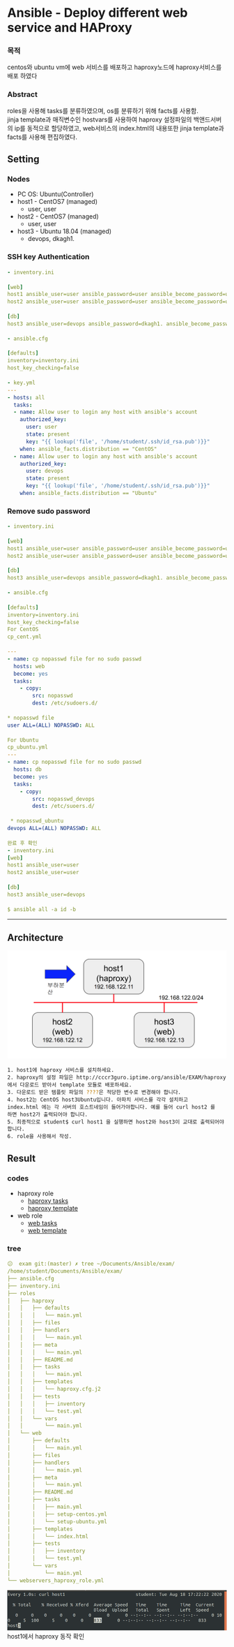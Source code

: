 # Ansible - Deploy different web service and HAProxy
### 목적
centos와 ubuntu vm에 web 서비스를 배포하고 haproxy노드에 haproxy서비스를 배포 하였다
### Abstract 
roles을 사용해 tasks를 분류하였으며, os를 분류하기 위해 facts를 사용함.<br>
jinja template과 매직변수인 hostvars를 사용하여 haproxy 설정파일의 백앤드서버의 ip를 동적으로 할당하였고, web서비스의 index.html의 내용또한 jinja template과 facts를 사용해 편집하였다.

## Setting

### Nodes
- PC OS: Ubuntu(Controller)
- host1 - CentOS7 (managed)
    - user, user
- host2 - CentOS7 (managed)
    - user, user
- host3 - Ubuntu 18.04 (managed)
    - devops, dkagh1.

### SSH key Authentication
```yaml
- inventory.ini

[web]
host1 ansible_user=user ansible_password=user ansible_become_password=user
host2 ansible_user=user ansible_password=user ansible_become_password=user

[db]
host3 ansible_user=devops ansible_password=dkagh1. ansible_become_password=dkagh1.

- ansible.cfg

[defaults]
inventory=inventory.ini
host_key_checking=false

- key.yml
---
- hosts: all
  tasks:
  - name: Allow user to login any host with ansible's account
    authorized_key:
      user: user
      state: present
      key: "{{ lookup('file', '/home/student/.ssh/id_rsa.pub')}}"
    when: ansible_facts.distribution == "CentOS"
  - name: Allow user to login any host with ansible's account
    authorized_key:
      user: devops
      state: present
      key: "{{ lookup('file', '/home/student/.ssh/id_rsa.pub')}}"
    when: ansible_facts.distribution == "Ubuntu"
```

### Remove sudo password

```yaml
- inventory.ini

[web]
host1 ansible_user=user ansible_password=user ansible_become_password=user
host2 ansible_user=user ansible_password=user ansible_become_password=user

[db]
host3 ansible_user=devops ansible_password=dkagh1. ansible_become_password=dkagh1.

- ansible.cfg

[defaults]
inventory=inventory.ini
host_key_checking=false
For CentOS
cp_cent.yml

---
- name: cp nopasswd file for no sudo passwd
  hosts: web
  become: yes
  tasks:
    - copy:
        src: nopasswd
        dest: /etc/sudoers.d/

* nopasswd file
user ALL=(ALL) NOPASSWD: ALL

For Ubuntu
cp_ubuntu.yml
---
- name: cp nopasswd file for no sudo passwd
  hosts: db
  become: yes
  tasks:
    - copy:
        src: nopasswd_devops
        dest: /etc/suoers.d/

 * nopasswd_ubuntu
devops ALL=(ALL) NOPASSWD: ALL

완료 후 확인
- inventory.ini
[web]
host1 ansible_user=user
host2 ansible_user=user

[db]
host3 ansible_user=devops

$ ansible all -a id -b
```
---

## Architecture
![images/Untitled.png](images/Untitled.png)

```bash
1. host1에 haproxy 서비스를 설치하세요.
2. haproxy의 설정 파일은 http://cccr3guro.iptime.org/ansible/EXAM/haproxy.cfg.j2
에서 다운로드 받아서 template 모듈로 배포하세요.
3. 다운로드 받은 템플릿 파일의 ????은 적당한 변수로 변경해야 합니다.
4. host2는 CentOS host3Ubuntu입니다. 아파치 서비스를 각각 설치하고
index.html 에는 각 서버의 호스트네임이 들어가야합니다. 예를 들어 curl host2 를
하면 host2가 출력되어야 합니다.
5. 최종적으로 student$ curl host1 을 실행하면 host2와 host3이 교대로 출력되어야
합니다.
6. role을 사용해서 작성.
```
## Result
### codes
- haproxy role
  - [haproxy tasks](./roles/haproxy/tasks/main.yml)
  - [haproxy template](./roles/haproxy/templates/haproxy.cfg.j2)
- web role
  - [web tasks](./roles/web/tasks/)
  - [web template](./roles/web/templates/index.html)

### tree
```yaml
😕  exam git:(master) ✗ tree ~/Documents/Ansible/exam/
/home/student/Documents/Ansible/exam/
├── ansible.cfg
├── inventory.ini
├── roles
│   ├── haproxy
│   │   ├── defaults
│   │   │   └── main.yml
│   │   ├── files
│   │   ├── handlers
│   │   │   └── main.yml
│   │   ├── meta
│   │   │   └── main.yml
│   │   ├── README.md
│   │   ├── tasks
│   │   │   └── main.yml
│   │   ├── templates
│   │   │   └── haproxy.cfg.j2
│   │   ├── tests
│   │   │   ├── inventory
│   │   │   └── test.yml
│   │   └── vars
│   │       └── main.yml
│   └── web
│       ├── defaults
│       │   └── main.yml
│       ├── files
│       ├── handlers
│       │   └── main.yml
│       ├── meta
│       │   └── main.yml
│       ├── README.md
│       ├── tasks
│       │   ├── main.yml
│       │   ├── setup-centos.yml
│       │   └── setup-ubuntu.yml
│       ├── templates
│       │   └── index.html
│       ├── tests
│       │   ├── inventory
│       │   └── test.yml
│       └── vars
│           └── main.yml
└── webservers_haproxy_role.yml
```
![images/Untitled%201.png](images/Untitled%201.png)
host1에서 haproxy 동작 확인
